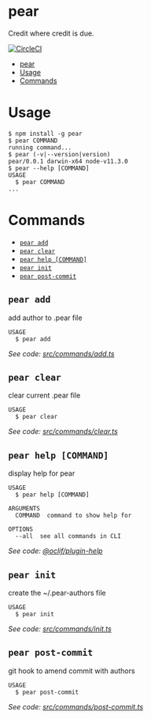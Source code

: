 # pear

Credit where credit is due.

[![CircleCI](https://circleci.com/gh/jonallured/pear/tree/master.svg?style=shield)](https://circleci.com/gh/jonallured/pear/tree/master)

<!-- toc -->
* [pear](#pear)
* [Usage](#usage)
* [Commands](#commands)
<!-- tocstop -->
# Usage
<!-- usage -->
```sh-session
$ npm install -g pear
$ pear COMMAND
running command...
$ pear (-v|--version|version)
pear/0.0.1 darwin-x64 node-v11.3.0
$ pear --help [COMMAND]
USAGE
  $ pear COMMAND
...
```
<!-- usagestop -->
# Commands
<!-- commands -->
* [`pear add`](#pear-add)
* [`pear clear`](#pear-clear)
* [`pear help [COMMAND]`](#pear-help-command)
* [`pear init`](#pear-init)
* [`pear post-commit`](#pear-post-commit)

## `pear add`

add author to .pear file

```
USAGE
  $ pear add
```

_See code: [src/commands/add.ts](https://github.com/jonallured/pear/blob/v0.0.1/src/commands/add.ts)_

## `pear clear`

clear current .pear file

```
USAGE
  $ pear clear
```

_See code: [src/commands/clear.ts](https://github.com/jonallured/pear/blob/v0.0.1/src/commands/clear.ts)_

## `pear help [COMMAND]`

display help for pear

```
USAGE
  $ pear help [COMMAND]

ARGUMENTS
  COMMAND  command to show help for

OPTIONS
  --all  see all commands in CLI
```

_See code: [@oclif/plugin-help](https://github.com/oclif/plugin-help/blob/v2.1.4/src/commands/help.ts)_

## `pear init`

create the ~/.pear-authors file

```
USAGE
  $ pear init
```

_See code: [src/commands/init.ts](https://github.com/jonallured/pear/blob/v0.0.1/src/commands/init.ts)_

## `pear post-commit`

git hook to amend commit with authors

```
USAGE
  $ pear post-commit
```

_See code: [src/commands/post-commit.ts](https://github.com/jonallured/pear/blob/v0.0.1/src/commands/post-commit.ts)_
<!-- commandsstop -->
